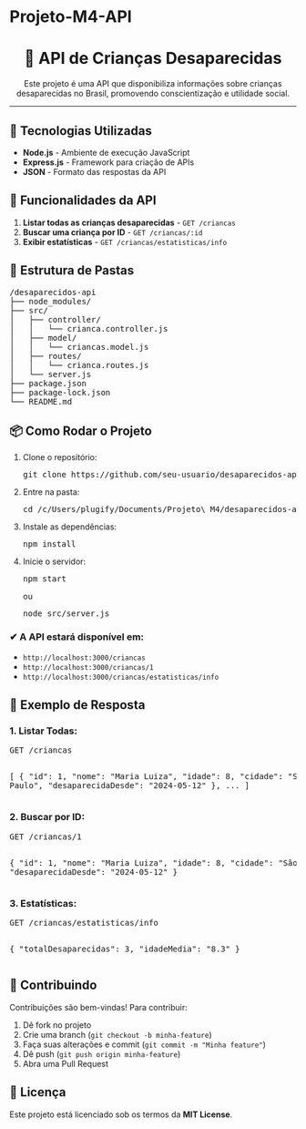 # Projeto-M4-API

<h1 align="center">🧒 API de Crianças Desaparecidas</h1>

<p align="center">
  Este projeto é uma API que disponibiliza informações sobre crianças desaparecidas no Brasil, promovendo conscientização e utilidade social.
</p>

<hr/>

<h2>🚀 Tecnologias Utilizadas</h2>
<ul>
  <li><strong>Node.js</strong> - Ambiente de execução JavaScript</li>
  <li><strong>Express.js</strong> - Framework para criação de APIs</li>
  <li><strong>JSON</strong> - Formato das respostas da API</li>
</ul>

<h2>📌 Funcionalidades da API</h2>
<ol>
  <li><strong>Listar todas as crianças desaparecidas</strong> - <code>GET /criancas</code></li>
  <li><strong>Buscar uma criança por ID</strong> - <code>GET /criancas/:id</code></li>
  <li><strong>Exibir estatísticas</strong> - <code>GET /criancas/estatisticas/info</code></li>
</ol>

<h2>📁 Estrutura de Pastas</h2>

<pre>
/desaparecidos-api
├── node_modules/
├── src/
│   ├── controller/
│   │   └── crianca.controller.js
│   ├── model/
│   │   └── criancas.model.js
│   ├── routes/
│   │   └── crianca.routes.js
│   └── server.js
├── package.json
├── package-lock.json
└── README.md
</pre>

<h2>📦 Como Rodar o Projeto</h2>

<ol>
  <li>Clone o repositório:
    <pre>git clone https://github.com/seu-usuario/desaparecidos-api.git</pre>
  </li>
  <li>Entre na pasta:
    <pre>cd /c/Users/plugify/Documents/Projeto\ M4/desaparecidos-api
</pre>
  </li>
  <li>Instale as dependências:
    <pre>npm install</pre>
  </li>
  <li>Inicie o servidor:
    <pre>npm start</pre>
    ou
    <pre>node src/server.js</pre>
  </li>
</ol>

<h3>✔ A API estará disponível em:</h3>
<ul>
  <li><code>http://localhost:3000/criancas</code></li>
  <li><code>http://localhost:3000/criancas/1</code></li>
  <li><code>http://localhost:3000/criancas/estatisticas/info</code></li>
</ul>

<h2>🧪 Exemplo de Resposta</h2>

<h3>1. Listar Todas:</h3>
<pre>
GET /criancas

[
  {
    "id": 1,
    "nome": "Maria Luiza",
    "idade": 8,
    "cidade": "São Paulo",
    "desaparecidaDesde": "2024-05-12"
  },
  ...
]
</pre>

<h3>2. Buscar por ID:</h3>
<pre>
GET /criancas/1

{
  "id": 1,
  "nome": "Maria Luiza",
  "idade": 8,
  "cidade": "São Paulo",
  "desaparecidaDesde": "2024-05-12"
}
</pre>

<h3>3. Estatísticas:</h3>
<pre>
GET /criancas/estatisticas/info

{
  "totalDesaparecidas": 3,
  "idadeMedia": "8.3"
}
</pre>

<h2>🤝 Contribuindo</h2>

<p>Contribuições são bem-vindas! Para contribuir:</p>
<ol>
  <li>Dê fork no projeto</li>
  <li>Crie uma branch (<code>git checkout -b minha-feature</code>)</li>
  <li>Faça suas alterações e commit (<code>git commit -m "Minha feature"</code>)</li>
  <li>Dê push (<code>git push origin minha-feature</code>)</li>
  <li>Abra uma Pull Request</li>
</ol>

<h2>📄 Licença</h2>

<p>Este projeto está licenciado sob os termos da <strong>MIT License</strong>.</p>

